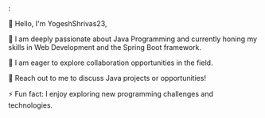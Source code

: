 :

👋 Hello, I'm YogeshShrivas23,

👀 I am deeply passionate about Java Programming and currently honing my skills in Web Development and the Spring Boot framework.

💼 I am eager to explore collaboration opportunities in the field.

🌱 Reach out to me to discuss Java projects or opportunities!

⚡ Fun fact: I enjoy exploring new programming challenges and technologies.

